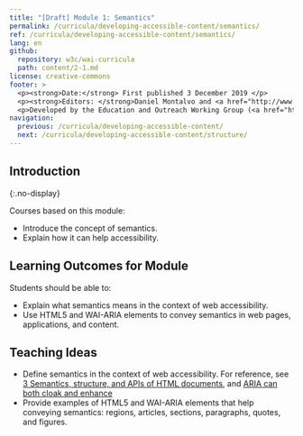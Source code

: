 ```yaml
---
title: "[Draft] Module 1: Semantics"
permalink: /curricula/developing-accessible-content/semantics/
ref: /curricula/developing-accessible-content/semantics/
lang: en
github:
  repository: w3c/wai-curricula
  path: content/2-1.md
license: creative-commons
footer: >
  <p><strong>Date:</strong> First published 3 December 2019 </p>
  <p><strong>Editors: </strong>Daniel Montalvo and <a href="http://www.w3.org/People/shadi/">Shadi Abou-Zahra</a>. Contributors: <a href="https://www.w3.org/WAI/EO/EOWG-members">EOWG Participants</a>. </p>
  <p>Developed by the Education and Outreach Working Group (<a href="http://www.w3.org/WAI/EO/">EOWG</a>). Developed with support from the <a href="https://www.w3.org/WAI/about/projects/wai-guide/">WAI-Guide Project</a> funded by the European Commission (EC) under the Horizon 2020 program (Grant Agreement 822245).</p>
navigation:
  previous: /curricula/developing-accessible-content/
  next: /curricula/developing-accessible-content/structure/
---
```


## Introduction
{:.no-display}

Courses based on this module:

* Introduce the concept of semantics.
* Explain how it can help accessibility.

## Learning Outcomes for Module

Students should be able to:

* Explain what semantics means in the context of web accessibility.
* Use HTML5 and WAI-ARIA elements to convey semantics in web pages, applications, and content.

## Teaching Ideas

* Define semantics in the context of web accessibility. For reference, see [3 Semantics, structure, and APIs of HTML documents](https://html.spec.whatwg.org/multipage/dom.html), and [ARIA can both cloak and enhance](https://www.w3.org/TR/2019/WD-wai-aria-practices-1.2-20191218/#principle-2-aria-can-both-cloak-and-enhance-creating-both-power-and-danger)
* Provide examples of HTML5 and WAI-ARIA elements that help conveying semantics: regions, articles, sections, paragraphs, quotes, and figures.
